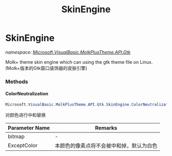 ﻿---
title: SkinEngine
---

# SkinEngine
_namespace: [Microsoft.VisualBasic.MolkPlusTheme.API.Gtk](N-Microsoft.VisualBasic.MolkPlusTheme.API.Gtk.html)_

Molk+ theme skin engine which can using the gtk theme file on Linux.(Molk+版本的Gtk窗口装饰器的皮肤引擎)

### Methods

#### ColorNeutralization
```csharp
Microsoft.VisualBasic.MolkPlusTheme.API.Gtk.SkinEngine.ColorNeutralization(System.Drawing.Bitmap,System.Drawing.Color,System.Drawing.Color)
```
对颜色进行中和替换

|Parameter Name|Remarks|
|--------------|-------|
|bitmap|-|
|ExceptColor|本颜色的像素点将不会被中和掉，默认为白色|





